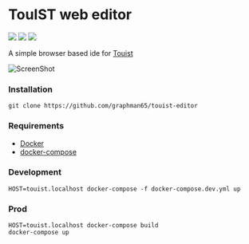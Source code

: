 TouIST web editor
=================

[![](https://img.shields.io/docker/build/touist/editor-ide.svg?label=touist/editor-ide:latest)](https://hub.docker.com/r/touist/editor-ide/builds)
[![](https://img.shields.io/docker/build/touist/editor-server.svg?label=touist/editor-server:latest)](https://hub.docker.com/r/touist/editor-server/builds)
[![](https://img.shields.io/docker/build/touist/editor-nginx.svg?label=touist/editor-nginx:latest)](https://hub.docker.com/r/touist/editor-nginx/builds)

A simple browser based ide for [Touist](https://github.com/touist/touist)

![ScreenShot](./assets/screenshot1.png)

### Installation
```git clone https://github.com/graphman65/touist-editor```

### Requirements
- [Docker](https://www.docker.com/)
- [docker-compose](https://docs.docker.com/compose/)

### Development
```HOST=touist.localhost docker-compose -f docker-compose.dev.yml up```


### Prod
```
HOST=touist.localhost docker-compose build
docker-compose up
```
